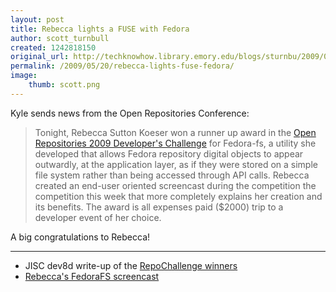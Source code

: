 ```yaml
---
layout: post
title: Rebecca lights a FUSE with Fedora
author: scott_turnbull
created: 1242818150
original_url: http://techknowhow.library.emory.edu/blogs/sturnbu/2009/05/20/rebecca-lights-fuse-fedora
permalink: /2009/05/20/rebecca-lights-fuse-fedora/
image:
    thumb: scott.png
---
```

Kyle sends news from the Open Repositories Conference:

>Tonight, Rebecca Sutton Koeser won a runner up award in the [Open Repositories 2009 Developer's Challenge](https://or09.library.gatech.edu/challenge.php) for Fedora-fs, a utility she developed that allows Fedora repository digital objects to appear outwardly, at the application layer, as if they were stored on a simple file system rather than being accessed through API calls.   Rebecca created an end-user oriented screencast during the competition the competition this week that more completely explains her creation and its benefits.
>The award is all expenses paid ($2000) trip to a developer event of her choice.

A big congratulations to Rebecca!

* * *

* JISC dev8d write-up of the [RepoChallenge winners](http://dev8d.jiscinvolve.org/2009/05/20/repochallenge-winners/)
* [Rebecca's FedoraFS screencast](http://vimeo.com/4732380)
